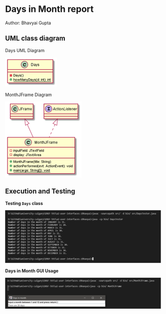 # Days in Month report
Author: Bhavyai Gupta

## UML class diagram

Days UML Diagram

![Days UML Diagram](Days_UML.png)  


MonthJFrame Diagram

![MonthJFrame UML Diagram](MonthJFrame_UML.png)  



## Execution and Testing

**Testing `Days` class**

![Commandline Testing](Snip_DaysTester_Run.png)

**Days in Month GUI Usage**

![GUI Interface](Snip_MonthGUI_Run.png)
